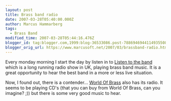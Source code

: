 ```yaml
---
layout: post
title: Brass band radio
date: 2007-03-28T05:40:00.000Z
author: Marcus Hammarberg
tags:
  - Brass Band
modified_time: 2007-03-28T05:44:16.476Z
blogger_id: tag:blogger.com,1999:blog-36533086.post-7886946944114935508
blogger_orig_url: https://www.marcusoft.net/2007/03/brassband-radio.html
---
```


Every monday morning I start the day by listen in to [Listen to the band](http://www.bbc.co.uk/radio/aod/networks/radio2/aod.shtml?radio2/listenband) which is a long running radio show in UK, playing brass band music. It is a great opportunity to hear the best band in a more or less live situation.

Now, I found out, there is a contender... [World Of Brass](http://www.worldofbrass.com/wobradio/index2.php) also has its radio. It seems to be playing CD's (that you can buy from World Of Brass, can you imagine? ;)) but there is some very good music to hear.
